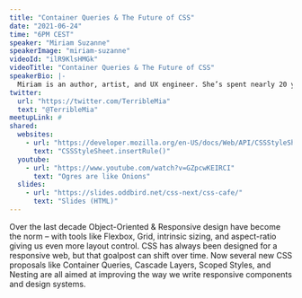 ```yaml
---
title: "Container Queries & The Future of CSS"
date: "2021-06-24"
time: "6PM CEST"
speaker: "Miriam Suzanne"
speakerImage: "miriam-suzanne"
videoId: "ilR9KlsHMGk"
videoTitle: "Container Queries & The Future of CSS"
speakerBio: |-
  Miriam is an author, artist, and UX engineer. She’s spent nearly 20 years learning, teaching, collaborating, and building web software as a co-founder of OddBird; Invited Expert with the W3C CSS Working Group; staff writer for CSS Tricks; and member of the Sass core team.
twitter:
  url: "https://twitter.com/TerribleMia"
  text: "@TerribleMia"
meetupLink: #
shared:
  websites:
    - url: "https://developer.mozilla.org/en-US/docs/Web/API/CSSStyleSheet/insertRule"
      text: "CSSStyleSheet.insertRule()"
  youtube:
    - url: "https://www.youtube.com/watch?v=GZpcwKEIRCI"
      text: "Ogres are like Onions"
  slides:
    - url: "https://slides.oddbird.net/css-next/css-cafe/"
      text: "Slides (HTML)"
---
```


Over the last decade Object-Oriented & Responsive design have become the norm – with tools like Flexbox, Grid, intrinsic sizing, and aspect-ratio giving us even more layout control. CSS has always been designed for a responsive web, but that goalpost can shift over time. Now several new CSS proposals like Container Queries, Cascade Layers, Scoped Styles, and Nesting are all aimed at improving the way we write responsive components and design systems.
